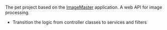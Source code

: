 The pet project based on the [ImageMaster](https://github.com/Rhoxolan/ImageMaster) application. A web API for image processing.
* Transition the logic from controller classes to services and filters
